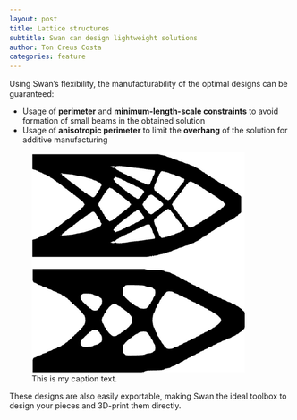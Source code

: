 ```yaml
---
layout: post
title: Lattice structures
subtitle: Swan can design lightweight solutions
author: Ton Creus Costa
categories: feature
---
```


 Using Swan’s ﬂexibility, the manufacturability of the optimal designs can be guaranteed:

- Usage of **perimeter** and **minimum-length-scale constraints** to avoid formation of small beams in the obtained solution
- Usage of **anisotropic perimeter** to limit the **overhang** of the solution for additive manufacturing

<figure>
  <img src="/assets/images/hero-additivemanufacturing.png" alt="my alt text"/>
  <figcaption>This is my caption text.</figcaption>
</figure>


These designs are also easily exportable, making Swan the ideal toolbox to design your pieces and 3D-print them directly. 